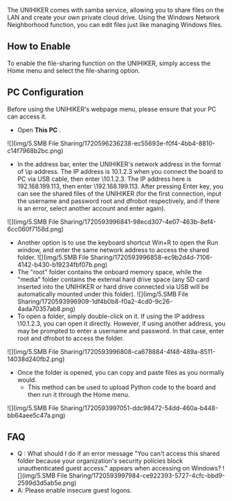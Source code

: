 The UNIHIKER comes with samba service, allowing you to share files on the LAN and create your own private cloud drive. Using the Windows Network Neighborhood function, you can edit files just like managing Windows files.
## How to Enable
To enable the file-sharing function on the UNIHIKER, simply access the Home menu and select the file-sharing option.
## PC Configuration
Before using the UNIHIKER's webpage menu, please ensure that your PC can access it.

- Open **This PC** .

![](img/5.SMB File Sharing/1720596236238-ec55693e-f0f4-4bb4-8810-c14f7968b2bc.png)

- In the address bar, enter the UNIHIKER's network address in the format of \\ip address\. The IP address is 10.1.2.3 when you connect the board to PC via USB cable, then enter \\10.1.2.3\. The IP address here is 192.168.199.113, then enter \\192.168.199.113\. After pressing Enter key, you can see the shared files of the UNIHIKER (for the first connection, input the username and password root and dfrobot respectively, and if there is an error, select another account and enter again).

![](img/5.SMB File Sharing/1720593996841-98ecd307-4e07-463b-8ef4-6cc060f7158d.png)

- Another option is to use the keyboard shortcut Win+R to open the Run window, and enter the same network address to access the shared folder.
![](img/5.SMB File Sharing/1720593996858-ec9b2d4d-7106-4142-b430-b19234fbf07b.png)
- The "root" folder contains the onboard memory space, while the "media" folder contains the external hard drive space (any SD card inserted into the UNIHIKER or hard drive connected via USB will be automatically mounted under this folder).
![](img/5.SMB File Sharing/1720593996909-1df4b0b8-f0a2-4cd0-9c26-4ada70357ab8.png)
- To open a folder, simply double-click on it. If using the IP address \\10.1.2.3\, you can open it directly. However, if using another address, you may be prompted to enter a username and password. In that case, enter root and dfrobot to access the folder.


![](img/5.SMB File Sharing/1720593996808-ca678884-4f48-489a-8511-14038d240fb2.png)

- Once the folder is opened, you can copy and paste files as you normally would.
   - This method can be used to upload Python code to the board and then run it through the Home menu.

![](img/5.SMB File Sharing/1720593997051-ddc98472-54dd-460a-b448-bb64aee5c47a.png)
## FAQ

- Q : What should I do if an error message "You can't access this shared folder because your organization's security policies block unauthenticated guest access." appears when accessing on Windows?
![](img/5.SMB File Sharing/1720593997984-ce922393-5727-4cfc-bbd9-2599d3d5ab5e.png)
- A: Please enable insecure guest logons.
